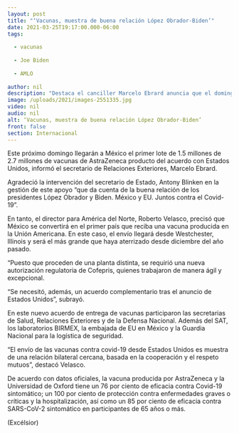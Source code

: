 ```yaml
---
layout: post
title: "‘Vacunas, muestra de buena relación López Obrador-Biden’"
date: 2021-03-25T19:17:00.000-06:00
tags:
  
  - vacunas
  
  - Joe Biden
  
  - AMLO
  
author: nil
description: "Destaca el canciller Marcelo Ebrard anuncia que el domingo llegarán a nuestro país 1.5 millones de dosis de AstraZeneca; México, primer país en recibir vacunas de EU"
image: /uploads/2021/images-2551335.jpg
video: nil
audio: nil
alt: ‘Vacunas, muestra de buena relación López Obrador-Biden’
front: false
section: Internacional
---
```


Este próximo domingo llegarán a México el primer lote de 1.5 millones de 2.7 millones de vacunas de AstraZeneca producto del acuerdo con Estados Unidos, informó el secretario de Relaciones Exteriores, Marcelo Ebrard.

Agradeció la intervención del secretario de Estado, Antony Blinken en la gestión de este apoyo “que da cuenta de la buena relación de los presidentes López Obrador y Biden. México y EU. Juntos contra el Covid-19”.

En tanto, el director para América del Norte, Roberto Velasco, precisó que México se convertirá en el primer país que reciba una vacuna producida en la Unión Americana. En este caso, el envío llegará desde Westchester, Illinois y será el más grande que haya aterrizado desde diciembre del año pasado.

“Puesto que proceden de una planta distinta, se requirió una nueva autorización regulatoria de Cofepris, quienes trabajaron de manera ágil y excepcional.

“Se necesitó, además, un acuerdo complementario tras el anuncio de Estados Unidos”, subrayó.

En este nuevo acuerdo de entrega de vacunas participaron las secretarias de Salud, Relaciones Exteriores y de la Defensa Nacional. Además del SAT, los laboratorios BIRMEX, la embajada de EU en México y la Guardia Nacional para la logística de seguridad. 

“El envío de las vacunas contra covid-19 desde Estados Unidos es muestra de una relación bilateral cercana, basada en la cooperación y el respeto mutuos”, destacó Velasco.

De acuerdo con datos oficiales, la vacuna producida por AstraZeneca y la Universidad de Oxford tiene un 76 por ciento de eficacia contra Covid-19 sintomático; un 100 por ciento de protección contra enfermedades graves o críticas y la hospitalización, así como un 85 por ciento de eficacia contra SARS-CoV-2 sintomático en participantes de 65 años o más.

(Excélsior)